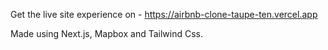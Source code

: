 Get the live site experience on - https://airbnb-clone-taupe-ten.vercel.app

Made using Next.js, Mapbox and Tailwind Css.
